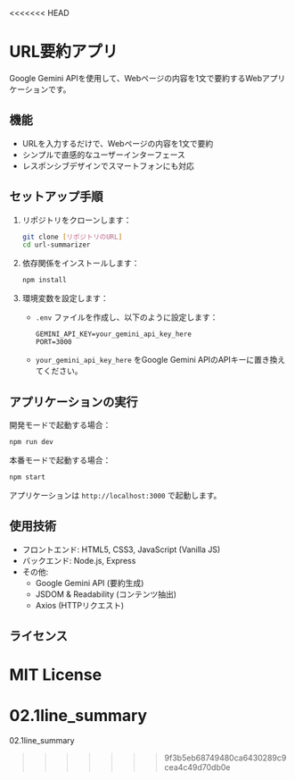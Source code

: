 <<<<<<< HEAD
# URL要約アプリ

Google Gemini APIを使用して、Webページの内容を1文で要約するWebアプリケーションです。

## 機能

- URLを入力するだけで、Webページの内容を1文で要約
- シンプルで直感的なユーザーインターフェース
- レスポンシブデザインでスマートフォンにも対応

## セットアップ手順

1. リポジトリをクローンします：
   ```bash
   git clone [リポジトリのURL]
   cd url-summarizer
   ```

2. 依存関係をインストールします：
   ```bash
   npm install
   ```

3. 環境変数を設定します：
   - `.env` ファイルを作成し、以下のように設定します：
     ```
     GEMINI_API_KEY=your_gemini_api_key_here
     PORT=3000
     ```
   - `your_gemini_api_key_here` をGoogle Gemini APIのAPIキーに置き換えてください。

## アプリケーションの実行

開発モードで起動する場合：
```bash
npm run dev
```

本番モードで起動する場合：
```bash
npm start
```

アプリケーションは `http://localhost:3000` で起動します。

## 使用技術

- フロントエンド: HTML5, CSS3, JavaScript (Vanilla JS)
- バックエンド: Node.js, Express
- その他: 
  - Google Gemini API (要約生成)
  - JSDOM & Readability (コンテンツ抽出)
  - Axios (HTTPリクエスト)

## ライセンス

MIT License
=======
# 02.1line_summary
02.1line_summary
>>>>>>> 9f3b5eb68749480ca6430289c9cea4c49d70db0e
